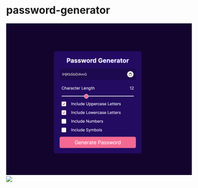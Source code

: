 # password-generator
![](https://github.com/simranbajaj962/password-generator/blob/master/src/assets/project.png)
![](https://github.com/simranbajaj962/password-generator/blob/master/src/assets/project.gif)
